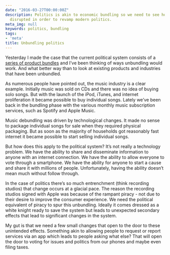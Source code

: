 ```yaml
---
date: "2016-03-27T00:00:00Z"
description: Politics is akin to economic bundling so we need to see how those were
  disrupted in order to revamp modern politics.
meta_img: null
keywords: politics, bundling
tags:
- 'meta'
title: Unbundling politics
---
```


Yesterday I made the case that the current political system consists of a [series of product bundles](/2016/03/26/political-parties-are-product-bundles/) and I’ve been thinking of ways unbundling would work. And what better way than to look at existing products and industries that have been unbundled.

As numerous people have pointed out, the music industry is a clear example. Initially music was sold on CDs and there was no idea of buying solo songs. But with the launch of the iPod, iTunes, and internet proliferation it became possible to buy individual songs. Lately we’ve been back in the bundling phase with the various monthly music subscription services, such as Spotify and Apple Music.

Music debundling was driven by technological changes. It made no sense to package individual songs for sale when they required physical packaging. But as soon as the majority of households got reasonably fast internet it became possible to start selling individual songs.

But how does this apply to the political system? It’s not really a technology problem. We have the ability to share and disseminate information to anyone with an internet connection. We have the ability to allow everyone to vote through a smartphone. We have the ability for anyone to start a cause and share it with millions of people. Unfortunately, having the ability doesn’t mean much without follow through.

In the case of politics there’s so much entrenchment (think recording studios) that change occurs at a glacial pace. The reason the recording studios signed with Apple was because of the rampant piracy - not due to their desire to improve the consumer experience. We need the political equivalent of piracy to spur this unbundling. Ideally it comes dressed as a white knight ready to save the system but leads to unexpected secondary effects that lead to significant changes in the system.

My gut is that we need a few small changes that open to the door to these unintended effects. Something akin to allowing people to request or report services via an app which leads to people asking what else? That will open the door to voting for issues and politics from our phones and maybe even filing taxes.
